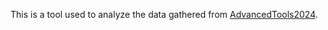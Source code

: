 This is a tool used to analyze the data gathered from [AdvancedTools2024](https://github.com/KronosTheTitan/AdvancedTools2024).
